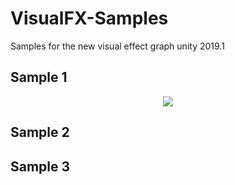 # VisualFX-Samples
Samples for the new visual effect graph unity 2019.1

## Sample 1 
<p align="center">
  <img src="https://i.imgur.com/zwLLd20.gif"></img>
</p>

## Sample 2


## Sample 3

